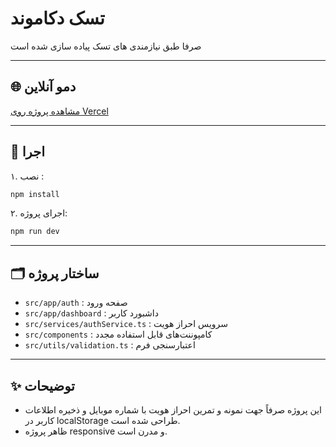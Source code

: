 # تسک دکاموند

صرفا طبق نیازمندی های تسک پیاده سازی شده است

---

## 🌐 دمو آنلاین

[مشاهده پروژه روی Vercel](https://decamond-task.vercel.app/)

---

## 🚀 اجرا

۱. نصب :

```bash
npm install
```

۲. اجرای پروژه:

```bash
npm run dev
```

---

## 🗂️ ساختار پروژه

- `src/app/auth` : صفحه ورود
- `src/app/dashboard` : داشبورد کاربر
- `src/services/authService.ts` : سرویس احراز هویت
- `src/components` : کامپوننت‌های قابل استفاده مجدد
- `src/utils/validation.ts` : اعتبارسنجی فرم

---

## ✨ توضیحات

- این پروژه صرفاً جهت نمونه و تمرین احراز هویت با شماره موبایل و ذخیره اطلاعات کاربر در localStorage طراحی شده است.
- ظاهر پروژه responsive و مدرن است.
